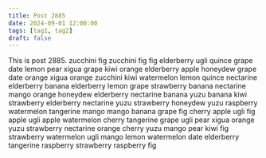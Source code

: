 ```yaml
---
title: Post 2885
date: 2024-09-01 12:00:00
tags: [tag1, tag2]
draft: false
---
```

This is post 2885.
zucchini
fig
zucchini
fig
fig
elderberry
ugli
quince
grape
date
lemon
pear
xigua
grape
kiwi
orange
elderberry
apple
honeydew
grape
date
orange
xigua
orange
zucchini
kiwi
watermelon
lemon
quince
nectarine
elderberry
banana
elderberry
lemon
grape
strawberry
banana
nectarine
mango
orange
honeydew
elderberry
nectarine
banana
yuzu
banana
kiwi
strawberry
elderberry
nectarine
yuzu
strawberry
honeydew
yuzu
raspberry
watermelon
tangerine
mango
mango
banana
grape
fig
cherry
apple
ugli
fig
apple
ugli
apple
watermelon
cherry
tangerine
grape
ugli
pear
xigua
orange
yuzu
strawberry
nectarine
orange
cherry
yuzu
mango
pear
kiwi
fig
strawberry
watermelon
ugli
mango
lemon
watermelon
date
elderberry
tangerine
raspberry
strawberry
raspberry
fig
